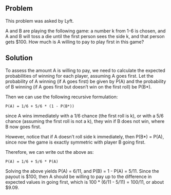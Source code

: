 ## Problem

This problem was asked by Lyft.

A and B are playing the following game: a number k from 1-6 is chosen, and A and B will toss a die until the first person sees the side k, and that person gets $100. How much is A willing to pay to play first in this game?

## Solution

To assess the amount A is willing to pay, we need to calculate the expected probabilities of winning for each player, assuming A goes first. Let the probability of A winning (if A goes first) be given by P(A) and the probability of B winning (if A goes first but doesn’t win on the first roll) be P(B*).

Then we can use the following recursive formulation:

`P(A) = 1/6 + 5/6 * (1 - P(B*))`

since A wins immediately with a 1/6 chance (the first roll is k), or with a 5/6 chance (assuming the first roll is not a k), they win if B does not win, where B now goes first.

However, notice that if A doesn’t roll side k immediately, then P(B*) = P(A), since now the game is exactly symmetric with player B going first.

Therefore, we can write out the above as:

`P(A) = 1/6 + 5/6 * P(A)`

Solving the above yields P(A) = 6/11, and P(B) = 1 - P(A) = 5/11. Since the payout is $100, then A should be willing to pay up to the difference in expected values in going first, which is 100 * (6/11 - 5/11) = 100/11, or about $9.09.
